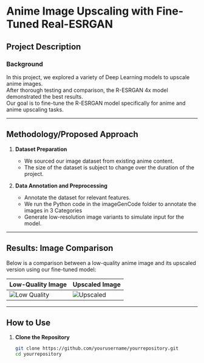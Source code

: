 # Anime Image Upscaling with Fine-Tuned Real-ESRGAN

## Project Description

### Background  
In this project, we explored a variety of Deep Learning models to upscale anime images.  
After thorough testing and comparison, the R-ESRGAN 4x model demonstrated the best results.  
Our goal is to fine-tune the R-ESRGAN model specifically for anime and anime upscaling tasks.

---

## Methodology/Proposed Approach

1. **Dataset Preparation**  
   - We sourced our image dataset from existing anime content.
   - The size of the dataset is subject to change over the duration of the project.  

2. **Data Annotation and Preprocessing**  
   - Annotate the dataset for relevant features.
   - We run the Python code in the imageGenCode folder to annotate the images in 3 Categories
   - Generate low-resolution image variants to simulate input for the model.

---

## Results: Image Comparison

Below is a comparison between a low-quality anime image and its upscaled version using our fine-tuned model:

| Low-Quality Image | Upscaled Image |
|--------------------|----------------|
| ![Low Quality](insert_low_quality_image_path_here) | ![Upscaled](insert_upscaled_image_path_here) |

---

## How to Use

1. **Clone the Repository**  
   ```bash
   git clone https://github.com/yourusername/yourrepository.git
   cd yourrepository
